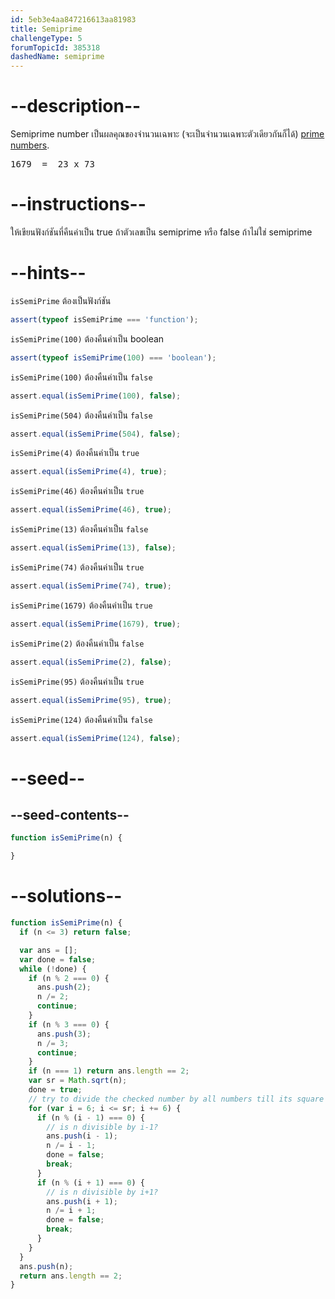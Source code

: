 ```yaml
---
id: 5eb3e4aa847216613aa81983
title: Semiprime
challengeType: 5
forumTopicId: 385318
dashedName: semiprime
---
```


# --description--

Semiprime number 
เป็นผลคุณของจำนวนเฉพาะ (จะเป็นจำนวนเฉพาะตัวเดียวกันก็ได้) [prime numbers](https://rosettacode.org/wiki/prime_number).

<pre>1679  =  23 x 73</pre>

# --instructions--
ให้เขียนฟังก์ชันที่คืนค่าเป็น true ถ้าตัวเลขเป็น semiprime หรือ false ถ้าไม่ใช่ semiprime

# --hints--

`isSemiPrime` ต้องเป็นฟังก์ชัน

```js
assert(typeof isSemiPrime === 'function');
```

`isSemiPrime(100)` ต้องคืนค่าเป็น boolean

```js
assert(typeof isSemiPrime(100) === 'boolean');
```

`isSemiPrime(100)` ต้องคืนค่าเป็น `false`

```js
assert.equal(isSemiPrime(100), false);
```

`isSemiPrime(504)` ต้องคืนค่าเป็น `false`

```js
assert.equal(isSemiPrime(504), false);
```

`isSemiPrime(4)` ต้องคืนค่าเป็น `true`

```js
assert.equal(isSemiPrime(4), true);
```

`isSemiPrime(46)` ต้องคืนค่าเป็น `true`

```js
assert.equal(isSemiPrime(46), true);
```

`isSemiPrime(13)` ต้องคืนค่าเป็น `false`

```js
assert.equal(isSemiPrime(13), false);
```

`isSemiPrime(74)` ต้องคืนค่าเป็น `true`

```js
assert.equal(isSemiPrime(74), true);
```

`isSemiPrime(1679)` ต้องคืนค่าเป็น `true`

```js
assert.equal(isSemiPrime(1679), true);
```

`isSemiPrime(2)` ต้องคืนค่าเป็น `false`

```js
assert.equal(isSemiPrime(2), false);
```

`isSemiPrime(95)` ต้องคืนค่าเป็น `true`

```js
assert.equal(isSemiPrime(95), true);
```

`isSemiPrime(124)` ต้องคืนค่าเป็น `false`

```js
assert.equal(isSemiPrime(124), false);
```

# --seed--

## --seed-contents--

```js
function isSemiPrime(n) {

}
```

# --solutions--

```js
function isSemiPrime(n) {
  if (n <= 3) return false;

  var ans = [];
  var done = false;
  while (!done) {
    if (n % 2 === 0) {
      ans.push(2);
      n /= 2;
      continue;
    }
    if (n % 3 === 0) {
      ans.push(3);
      n /= 3;
      continue;
    }
    if (n === 1) return ans.length == 2;
    var sr = Math.sqrt(n);
    done = true;
    // try to divide the checked number by all numbers till its square root.
    for (var i = 6; i <= sr; i += 6) {
      if (n % (i - 1) === 0) {
        // is n divisible by i-1?
        ans.push(i - 1);
        n /= i - 1;
        done = false;
        break;
      }
      if (n % (i + 1) === 0) {
        // is n divisible by i+1?
        ans.push(i + 1);
        n /= i + 1;
        done = false;
        break;
      }
    }
  }
  ans.push(n);
  return ans.length == 2;
}
```
